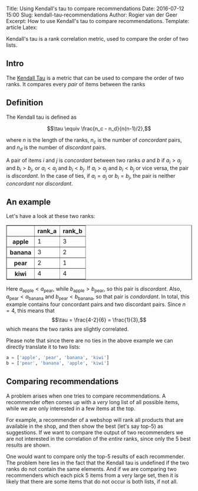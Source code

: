 Title: Using Kendall's tau to compare recommendations
Date: 2016-07-12 15:00
Slug: kendall-tau-recommendations
Author: Rogier van der Geer
Excerpt: How to use Kendall's tau to compare recommendations.
Template: article
Latex:

<span class="lead">Kendall's tau is a rank correlation metric, used to compare the order of two lists.</span>

## Intro

The [Kendall Tau](https://en.wikipedia.org/wiki/Kendall_rank_correlation_coefficient) is a metric that can be used to compare the order of two ranks. It compares every _pair_ of items between the ranks

## Definition

The Kendall tau is defined as

$$\tau \equiv \frac{n_c - n_d}{n(n-1)/2},$$

where $n$ is the length of the ranks, $n_c$ is the number of _concordant_ pairs, and $n_d$ is the number of _discordant_ pairs.

A pair of items $i$ and $j$ is _concordant_ between two ranks $a$ and $b$ if $a_i > a_j$ and $b_i > b_j$, or $a_i < a_j$ and $b_i < b_j$. If $a_i > a_j$ and $b_i < b_j$ or vice versa, the pair is _discordant_. In the case of ties, if $a_i = a_j$ or $b_i = b_j$, the pair is neither _concordant_ nor _discordant_.

## An example

Let's have a look at these two ranks:

<div>
<table border="1" class="dataframe">
  <thead>
    <tr style="text-align: right;">
      <th></th>
      <th>rank_a</th>
      <th>rank_b</th>
    </tr>
  </thead>
  <tbody>
    <tr>
      <th>apple</th>
      <td>1</td>
      <td>3</td>
    </tr>
    <tr>
      <th>banana</th>
      <td>3</td>
      <td>2</td>
    </tr>
    <tr>
      <th>pear</th>
      <td>2</td>
      <td>1</td>
    </tr>
    <tr>
      <th>kiwi</th>
      <td>4</td>
      <td>4</td>
    </tr>
  </tbody>
</table>
</div>

Here $a_\text{apple} < a_\text{pear}$, while $b_\text{apple} > b_\text{pear}$, so this pair is _discordant_. 
Also, $a_\text{pear} < a_\text{banana}$ and $b_\text{pear} < b_\text{banana}$, so that pair is _condordant_.
In total, this example contains four concordant pairs and two discordant pairs. Since $n=4$, this means that
$$\tau = \frac{4-2}{6} = \frac{1}{3},$$
which means the two ranks are slightly correlated.

Please note that since there are no ties in the above example we can directly translate it to two lists:
```python
a = ['apple', 'pear', 'banana', 'kiwi']
b = ['pear', 'banana', 'apple', 'kiwi']
```

## Comparing recommendations

A problem arises when one tries to compare recommendations. A recommender often comes up with a _very_ long list of all possible items, while we are only interested in a few items at the top. 

For example, a recommender of a webshop will rank all products that are available in the shop, and then show the best (let's say top-5) as suggestions. If we want to compare the output of two recommenders we are not interested in the correlation of the _entire_ ranks, since only the 5 best results are shown.

One would want to compare only the top-5 results of each recommender. The problem here lies in the fact that the Kendall tau is undefined if the two ranks do not contain the same elements. And if we are comparing two recommenders which each pick 5 items from a very large set, then it is likely that there are some items that do not occur is both lists, if not all.

## 
